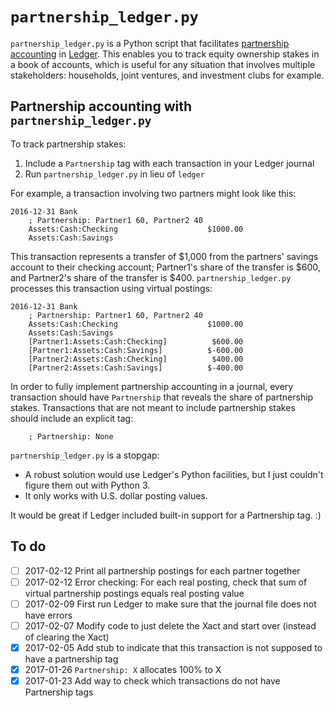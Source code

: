 # `partnership_ledger.py` #

`partnership_ledger.py` is a Python script that facilitates
[partnership accounting](https://en.wikipedia.org/wiki/Partnership_accounting)
in [Ledger](http://www.ledger-cli.org/). This enables you to track
equity ownership stakes in a book of accounts, which is useful for any
situation that involves multiple stakeholders: households, joint
ventures, and investment clubs for example.

## Partnership accounting with `partnership_ledger.py` ##

To track partnership stakes:

1. Include a `Partnership` tag with each transaction in your Ledger
   journal
2. Run `partnership_ledger.py` in lieu of `ledger`

For example, a transaction involving two partners might look like this:

    2016-12-31 Bank
        ; Partnership: Partner1 60, Partner2 40
	    Assets:Cash:Checking                    $1000.00
	    Assets:Cash:Savings

This transaction represents a transfer of $1,000 from the partners'
savings account to their checking account; Partner1's share of the
transfer is $600, and Partner2's share of the transfer is $400.
`partnership_ledger.py` processes this transaction using virtual
postings:

    2016-12-31 Bank
        ; Partnership: Partner1 60, Partner2 40
	    Assets:Cash:Checking                    $1000.00
	    Assets:Cash:Savings
	    [Partner1:Assets:Cash:Checking]          $600.00
	    [Partner1:Assets:Cash:Savings]          $-600.00
	    [Partner2:Assets:Cash:Checking]          $400.00
	    [Partner2:Assets:Cash:Savings]          $-400.00

In order to fully implement partnership accounting in a journal, every
transaction should have `Partnership` that reveals the share of
partnership stakes. Transactions that are not meant to include
partnership stakes should include an explicit tag:

        ; Partnership: None

`partnership_ledger.py` is a stopgap:

- A robust solution would use Ledger's Python facilities, but I just
  couldn't figure them out with Python 3.
- It only works with U.S. dollar posting values.

It would be great if Ledger included built-in support for a Partnership
tag. :)

## To do ##

- [ ] 2017-02-12 Print all partnership postings for each partner
  together
- [ ] 2017-02-12 Error checking: For each real posting, check that sum
  of virtual partnership postings equals real posting value
- [ ] 2017-02-09 First run Ledger to make sure that the journal file
  does not have errors
- [ ] 2017-02-07 Modify code to just delete the Xact and start over
  (instead of clearing the Xact)
- [x] 2017-02-05 Add stub to indicate that this transaction is not
  supposed to have a partnership tag
- [x] 2017-01-26 `Partnership: X` allocates 100% to X
- [x] 2017-01-23 Add way to check which transactions do not have
  Partnership tags
